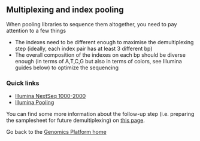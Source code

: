 ## Multiplexing and index pooling

When pooling libraries to sequence them altogether, you need to pay attention to a few things
* The indexes need to be different enough to maximise the demultiplexing step (ideally, each index pair has at least 3 different bp)
* The overall composition of the indexes on each bp should be diverse enough (in terms of A,T,C,G but also in terms of colors, see Illumina guides below) to optimize the sequencing 

### Quick links
* [Illumina NextSeq 1000-2000](https://knowledge.illumina.com/instrumentation/nextseq-1000-2000/instrumentation-nextseq-1000-2000-reference_material-list/000003339)  
* [Illumina Pooling](https://support-docs.illumina.com/SHARE/IndexAdaptersPooling/Content/SHARE/IndexAdaptersPooling/SequencingChemistry.htm)  

You can find some more information about the follow-up step (i.e. preparing the samplesheet for future demultiplexing) on [this page](/demux.md/).
 
Go back to the [Genomics Platform home](https://sundgenomics.github.io)
